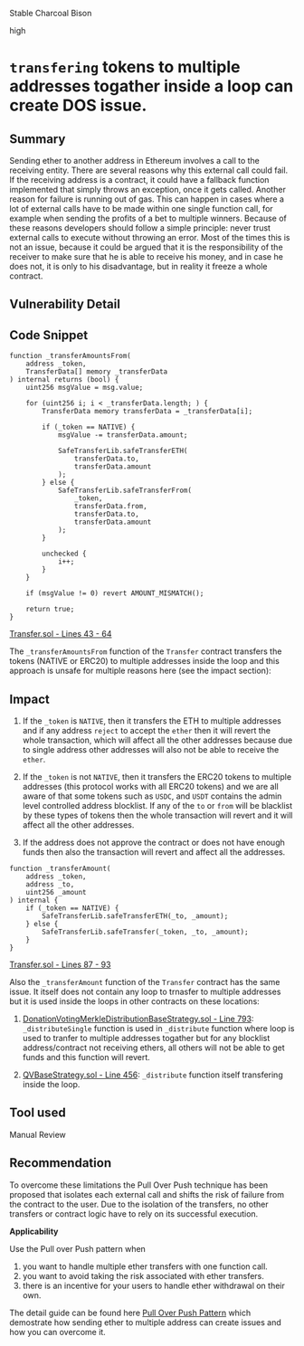 Stable Charcoal Bison

high

# `transfering` tokens to multiple addresses togather inside a loop can create DOS issue.
## Summary

Sending ether to another address in Ethereum involves a call to the receiving entity. There are several reasons why this external call could fail. If the receiving address is a contract, it could have a fallback function implemented that simply throws an exception, once it gets called. Another reason for failure is running out of gas. This can happen in cases where a lot of external calls have to be made within one single function call, for example when sending the profits of a bet to multiple winners. Because of these reasons developers should follow a simple principle: never trust external calls to execute without throwing an error. Most of the times this is not an issue, because it could be argued that it is the responsibility of the receiver to make sure that he is able to receive his money, and in case he does not, it is only to his disadvantage, but in reality it freeze a whole contract.

## Vulnerability Detail

## Code Snippet

```solidity
function _transferAmountsFrom(
    address _token,
    TransferData[] memory _transferData
) internal returns (bool) {
    uint256 msgValue = msg.value;

    for (uint256 i; i < _transferData.length; ) {
        TransferData memory transferData = _transferData[i];

        if (_token == NATIVE) {
            msgValue -= transferData.amount;

            SafeTransferLib.safeTransferETH(
                transferData.to,
                transferData.amount
            );
        } else {
            SafeTransferLib.safeTransferFrom(
                _token,
                transferData.from,
                transferData.to,
                transferData.amount
            );
        }

        unchecked {
            i++;
        }
    }

    if (msgValue != 0) revert AMOUNT_MISMATCH();

    return true;
}
```

[Transfer.sol - Lines 43 - 64](https://github.com/sherlock-audit/2023-09-Gitcoin/blob/main/allo-v2/contracts/core/libraries/Transfer.sol#L43-L64)

The `_transferAmountsFrom` function of the `Transfer` contract transfers the tokens (NATIVE or ERC20) to multiple addresses inside the loop and this approach is unsafe for multiple reasons here (see the impact section):

## Impact

1. If the `_token` is `NATIVE`, then it transfers the ETH to multiple addresses and if any address `reject` to accept the `ether` then it will revert the whole transaction, which will affect all the other addresses because due to single address other addresses will also not be able to receive the `ether`.

2. If the `_token` is not `NATIVE`, then it transfers the ERC20 tokens to multiple addresses (this protocol works with all ERC20 tokens) and we are all aware of that some tokens such as `USDC`, and `USDT` contains the admin level controlled address blocklist. If any of the `to` or `from` will be blacklist by these types of tokens then the whole transaction will revert and it will affect all the other addresses.

3. If the address does not approve the contract or does not have enough funds then also the transaction will revert and affect all the addresses.

```solidity
function _transferAmount(
    address _token,
    address _to,
    uint256 _amount
) internal {
    if (_token == NATIVE) {
        SafeTransferLib.safeTransferETH(_to, _amount);
    } else {
        SafeTransferLib.safeTransfer(_token, _to, _amount);
    }
}
```

[Transfer.sol - Lines 87 - 93](https://github.com/sherlock-audit/2023-09-Gitcoin/blob/main/allo-v2/contracts/core/libraries/Transfer.sol#L87-L93)

Also the `_transferAmount` function of the `Transfer` contract has the same issue. It itself does not contain any loop to trnasfer to multiple addresses but it is used inside the loops in other contracts on these locations:

1. [DonationVotingMerkleDistributionBaseStrategy.sol - Line 793](https://github.com/sherlock-audit/2023-09-Gitcoin/blob/main/allo-v2/contracts/strategies/donation-voting-merkle-base/DonationVotingMerkleDistributionBaseStrategy.sol#L793): `_distributeSingle` function is used in `_distribute` function where loop is used to tranfer to multiple addresses togather but for any blocklist address/contract not receiving ethers, all others will not be able to get funds and this function will revert.

2. [QVBaseStrategy.sol - Line 456](https://github.com/sherlock-audit/2023-09-Gitcoin/blob/main/allo-v2/contracts/strategies/qv-base/QVBaseStrategy.sol#L456): `_distribute` function itself transfering inside the loop.

## Tool used

Manual Review

## Recommendation

To overcome these limitations the Pull Over Push technique has been proposed that isolates each external call and shifts the risk of failure from the contract to the user. Due to the isolation of the transfers, no other transfers or contract logic have to rely on its successful execution.

**Applicability**

Use the Pull over Push pattern when

1. you want to handle multiple ether transfers with one function call.
2. you want to avoid taking the risk associated with ether transfers.
3. there is an incentive for your users to handle ether withdrawal on their own.

The detail guide can be found here [Pull Over Push Pattern](https://fravoll.github.io/solidity-patterns/pull_over_push.html) which demostrate how sending ether to multiple address can create issues and how you can overcome it.